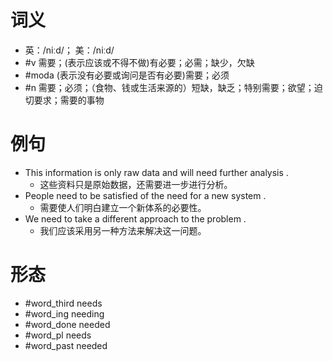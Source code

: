 # 词义
- 英：/niːd/； 美：/niːd/
- #v 需要；(表示应该或不得不做)有必要；必需；缺少，欠缺
- #moda (表示没有必要或询问是否有必要)需要；必须
- #n 需要；必须；（食物、钱或生活来源的）短缺，缺乏；特别需要；欲望；迫切要求；需要的事物
# 例句
- This information is only raw data and will need further analysis .
	- 这些资料只是原始数据，还需要进一步进行分析。
- People need to be satisfied of the need for a new system .
	- 需要使人们明白建立一个新体系的必要性。
- We need to take a different approach to the problem .
	- 我们应该采用另一种方法来解决这一问题。
# 形态
- #word_third needs
- #word_ing needing
- #word_done needed
- #word_pl needs
- #word_past needed

